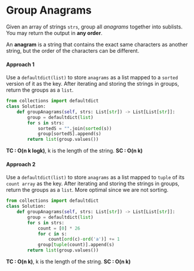 # Group Anagrams

Given an array of strings `strs`, group all _anagrams_ together into sublists. You may return the output in **any order**.

An **anagram** is a string that contains the exact same characters as another string, but the order of the characters can be different.

#### Approach 1
Use a `defaultdict(list)` to store `anagrams` as a list mapped to a `sorted` version of it as the key. After iterating and storing the strings in groups, return the groups as a `list`.

```python
from collections import defaultdict
class Solution:
    def groupAnagrams(self, strs: List[str]) -> List[List[str]]:
        group = defaultdict(list)
        for s in strs:
            sortedS = "".join(sorted(s))
            group[sortedS].append(s)
        return list(group.values())
```

**TC : O(n k logk)**, k is the length of the string.
**SC : O(n k)**

#### Approach 2
Use a `defaultdict(list)` to store `anagrams` as a list mapped to `tuple` of its `count array` as the key. After iterating and storing the strings in groups, return the groups as a `list`. More optimal since we are not sorting.

```python
from collections import defaultdict
class Solution:
    def groupAnagrams(self, strs: List[str]) -> List[List[str]]:
        group = defaultdict(list)
        for s in strs:
            count = [0] * 26
            for c in s:
                count[ord(c)-ord('a')] += 1
            group[tuple(count)].append(s)
        return list(group.values())
```

**TC : O(n k)**, k is the length of the string.
**SC : O(n k)**
